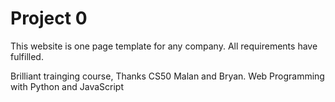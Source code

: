 # Project 0
This website is one page template for any company.
All requirements have fulfilled.

Brilliant trainging course, Thanks CS50 Malan and Bryan.
Web Programming with Python and JavaScript
